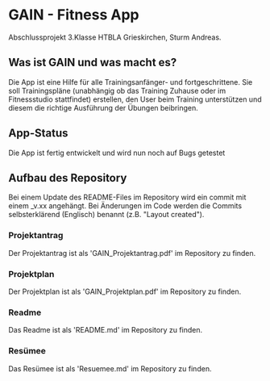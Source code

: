 # GAIN - Fitness App
Abschlussprojekt 3.Klasse HTBLA Grieskirchen, Sturm Andreas.

## Was ist GAIN und was macht es?
Die App ist eine Hilfe für alle Trainingsanfänger- und fortgeschrittene. Sie soll Trainingspläne (unabhängig ob das Training Zuhause oder im Fitnessstudio stattfindet) erstellen, den User beim Training unterstützen und diesem die richtige Ausführung der Übungen beibringen.

## App-Status
Die App ist fertig entwickelt und wird nun noch auf Bugs getestet

## Aufbau des Repository
Bei einem Update des README-Files im Repository wird ein commit mit einem \_v.xx angehängt. Bei Änderungen im Code werden die Commits selbsterklärend (Englisch) benannt (z.B. "Layout created").

### Projektantrag
Der Projektantrag ist als 'GAIN_Projektantrag.pdf' im Repository zu finden.

### Projektplan
Der Projektplan ist als 'GAIN_Projektplan.pdf' im Repository zu finden.

### Readme
Das Readme ist als 'README.md' im Repository zu finden.

### Resümee
Das Resümee ist als 'Resuemee.md' im Repository zu finden.
